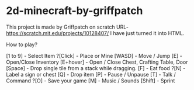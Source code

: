 # 2d-minecraft-by-griffpatch

This project is made by Griffpatch on scratch URL-https://scratch.mit.edu/projects/10128407/
I have just turned it into HTML.

How to play?

[1 to 9] - Select Item   ?[Click] - Place or Mine
[WASD] - Move / Jump  [E] - Open/Close Inventory
[E+hover] - Open / Close Chest, Crafting Table, Door
[Space] - Drop single tile from a stack while dragging.
[F] - Eat food      ?[N] - Label a sign or chest
[Q] - Drop item      [P] - Pause / Unpause
[T] - Talk / Command   ?[O] - Save your game
[M] - Music / Sounds   [Shift] - Sprint


